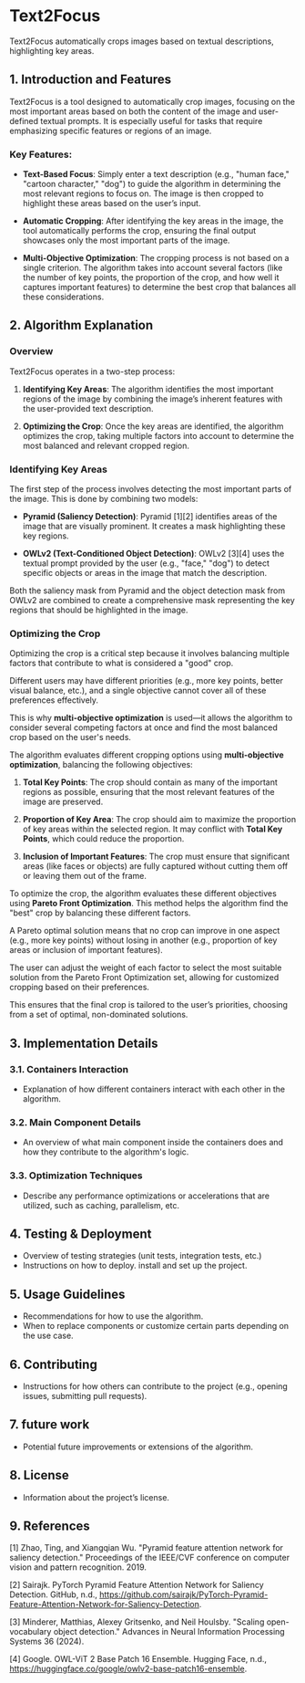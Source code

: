 # Text2Focus

Text2Focus automatically crops images based on textual descriptions, highlighting key areas.

## 1. Introduction and Features

Text2Focus is a tool designed to automatically crop images, focusing on the most important areas based on both the content of the image and user-defined textual prompts. It is especially useful for tasks that require emphasizing specific features or regions of an image.

### Key Features:

- **Text-Based Focus**: Simply enter a text description (e.g., "human face," "cartoon character," "dog") to guide the algorithm in determining the most relevant regions to focus on. The image is then cropped to highlight these areas based on the user’s input.

- **Automatic Cropping**: After identifying the key areas in the image, the tool automatically performs the crop, ensuring the final output showcases only the most important parts of the image.

- **Multi-Objective Optimization**: The cropping process is not based on a single criterion. The algorithm takes into account several factors (like the number of key points, the proportion of the crop, and how well it captures important features) to determine the best crop that balances all these considerations.

## 2. Algorithm Explanation

### Overview

Text2Focus operates in a two-step process:

1. **Identifying Key Areas**: The algorithm identifies the most important regions of the image by combining the image’s inherent features with the user-provided text description.

2. **Optimizing the Crop**: Once the key areas are identified, the algorithm optimizes the crop, taking multiple factors into account to determine the most balanced and relevant cropped region.

### Identifying Key Areas

The first step of the process involves detecting the most important parts of the image. This is done by combining two models:

- **Pyramid (Saliency Detection)**: Pyramid \[1\]\[2\] identifies areas of the image that are visually prominent. It creates a mask highlighting these key regions.

- **OWLv2 (Text-Conditioned Object Detection)**: OWLv2 \[3\]\[4\] uses the textual prompt provided by the user (e.g., "face," "dog") to detect specific objects or areas in the image that match the description.

Both the saliency mask from Pyramid and the object detection mask from OWLv2 are combined to create a comprehensive mask representing the key regions that should be highlighted in the image.

### Optimizing the Crop

Optimizing the crop is a critical step because it involves balancing multiple factors that contribute to what is considered a "good" crop.

Different users may have different priorities (e.g., more key points, better visual balance, etc.), and a single objective cannot cover all of these preferences effectively.

This is why **multi-objective optimization** is used—it allows the algorithm to consider several competing factors at once and find the most balanced crop based on the user's needs.

The algorithm evaluates different cropping options using **multi-objective optimization**, balancing the following objectives:

1. **Total Key Points**: The crop should contain as many of the important regions as possible, ensuring that the most relevant features of the image are preserved.

2. **Proportion of Key Area**: The crop should aim to maximize the proportion of key areas within the selected region. It may conflict with **Total Key Points**, which could reduce the proportion.

3. **Inclusion of Important Features**: The crop must ensure that significant areas (like faces or objects) are fully captured without cutting them off or leaving them out of the frame.

To optimize the crop, the algorithm evaluates these different objectives using **Pareto Front Optimization**. This method helps the algorithm find the "best" crop by balancing these different factors.

A Pareto optimal solution means that no crop can improve in one aspect (e.g., more key points) without losing in another (e.g., proportion of key areas or inclusion of important features).

The user can adjust the weight of each factor to select the most suitable solution from the Pareto Front Optimization set, allowing for customized cropping based on their preferences.

This ensures that the final crop is tailored to the user’s priorities, choosing from a set of optimal, non-dominated solutions.

## 3. Implementation Details

### 3.1. Containers Interaction

- Explanation of how different containers interact with each other in the algorithm.

### 3.2. Main Component Details

- An overview of what main component inside the containers does and how they contribute to the algorithm's logic.

### 3.3. Optimization Techniques

- Describe any performance optimizations or accelerations that are utilized, such as caching, parallelism, etc.

## 4. Testing & Deployment

- Overview of testing strategies (unit tests, integration tests, etc.)
- Instructions on how to deploy. install and set up the project.

## 5. Usage Guidelines

- Recommendations for how to use the algorithm.
- When to replace components or customize certain parts depending on the use case.

## 6. Contributing

- Instructions for how others can contribute to the project (e.g., opening issues, submitting pull requests).

## 7. future work

- Potential future improvements or extensions of the algorithm.

## 8. License

- Information about the project’s license.

## 9. References

[1] Zhao, Ting, and Xiangqian Wu. "Pyramid feature attention network for saliency detection." Proceedings of the IEEE/CVF conference on computer vision and pattern recognition. 2019.

[2] Sairajk. PyTorch Pyramid Feature Attention Network for Saliency Detection. GitHub, n.d., https://github.com/sairajk/PyTorch-Pyramid-Feature-Attention-Network-for-Saliency-Detection.

[3] Minderer, Matthias, Alexey Gritsenko, and Neil Houlsby. "Scaling open-vocabulary object detection." Advances in Neural Information Processing Systems 36 (2024).

[4] Google. OWL-ViT 2 Base Patch 16 Ensemble. Hugging Face, n.d., https://huggingface.co/google/owlv2-base-patch16-ensemble.
